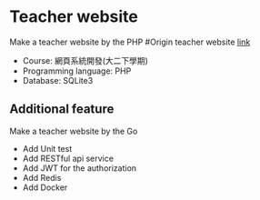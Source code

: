 # Teacher website

Make a teacher website by the PHP
#Origin teacher website [link](http://dns2.asia.edu.tw/~rikki/index2.htm)

- Course: 網頁系統開發(大二下學期)
- Programming language: PHP
- Database: SQLite3

## Additional feature

Make a teacher website by the Go

- Add Unit test
- Add RESTful api service
- Add JWT for the authorization
- Add Redis
- Add Docker
